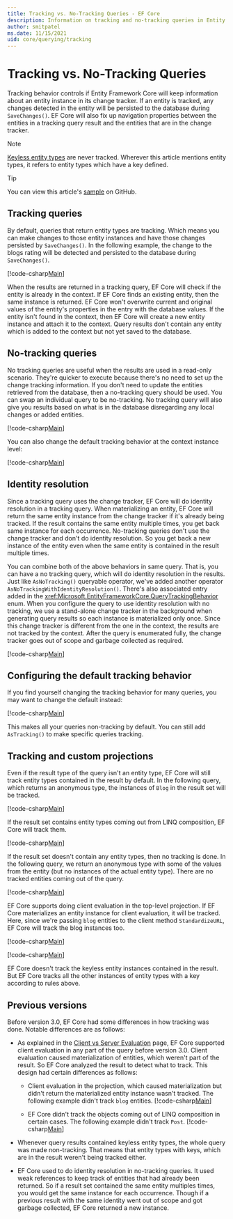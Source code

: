 ```yaml
---
title: Tracking vs. No-Tracking Queries - EF Core
description: Information on tracking and no-tracking queries in Entity Framework Core
author: smitpatel
ms.date: 11/15/2021
uid: core/querying/tracking
---
```

# Tracking vs. No-Tracking Queries

Tracking behavior controls if Entity Framework Core will keep information about an entity instance in its change tracker. If an entity is tracked, any changes detected in the entity will be persisted to the database during `SaveChanges()`. EF Core will also fix up navigation properties between the entities in a tracking query result and the entities that are in the change tracker.

> [!NOTE]
> [Keyless entity types](xref:core/modeling/keyless-entity-types) are never tracked. Wherever this article mentions entity types, it refers to entity types which have a key defined.

> [!TIP]
> You can view this article's [sample](https://github.com/dotnet/EntityFramework.Docs/tree/main/samples/core/Querying/Tracking) on GitHub.

## Tracking queries

By default, queries that return entity types are tracking. Which means you can make changes to those entity instances and have those changes persisted by `SaveChanges()`. In the following example, the change to the blogs rating will be detected and persisted to the database during `SaveChanges()`.

[!code-csharp[Main](../../../samples/core/Querying/Tracking/Program.cs#Tracking)]

When the results are returned in a tracking query, EF Core will check if the entity is already in the context. If EF Core finds an existing entity, then the same instance is returned. EF Core won't overwrite current and original values of the entity's properties in the entry with the database values. If the entity isn't found in the context, then EF Core will create a new entity instance and attach it to the context. Query results don't contain any entity which is added to the context but not yet saved to the database.

## No-tracking queries

No tracking queries are useful when the results are used in a read-only scenario. They're quicker to execute because there's no need to set up the change tracking information. If you don't need to update the entities retrieved from the database, then a no-tracking query should be used. You can swap an individual query to be no-tracking. No tracking query will also give you results based on what is in the database disregarding any local changes or added entities.

[!code-csharp[Main](../../../samples/core/Querying/Tracking/Program.cs#NoTracking)]

You can also change the default tracking behavior at the context instance level:

[!code-csharp[Main](../../../samples/core/Querying/Tracking/Program.cs#ContextDefaultTrackingBehavior)]

## Identity resolution

Since a tracking query uses the change tracker, EF Core will do identity resolution in a tracking query. When materializing an entity, EF Core will return the same entity instance from the change tracker if it's already being tracked. If the result contains the same entity multiple times, you get back same instance for each occurrence. No-tracking queries don't use the change tracker and don't do identity resolution. So you get back a new instance of the entity even when the same entity is contained in the result multiple times.

You can combine both of the above behaviors in same query. That is, you can have a no tracking query, which will do identity resolution in the results. Just like `AsNoTracking()` queryable operator, we've added another operator `AsNoTrackingWithIdentityResolution()`. There's also associated entry added in the <xref:Microsoft.EntityFrameworkCore.QueryTrackingBehavior> enum. When you configure the query to use identity resolution with no tracking, we use a stand-alone change tracker in the background when generating query results so each instance is materialized only once. Since this change tracker is different from the one in the context, the results are not tracked by the context. After the query is enumerated fully, the change tracker goes out of scope and garbage collected as required.

[!code-csharp[Main](../../../samples/core/Querying/Tracking/Program.cs#NoTrackingWithIdentityResolution)]

## Configuring the default tracking behavior

If you find yourself changing the tracking behavior for many queries, you may want to change the default instead:

[!code-csharp[Main](../../../samples/core/Querying/Tracking/NonTrackingBloggingContext.cs?name=OnConfiguring&highlight=5)]

This makes all your queries non-tracking by default. You can still add `AsTracking()` to make specific queries tracking.

## Tracking and custom projections

Even if the result type of the query isn't an entity type, EF Core will still track entity types contained in the result by default. In the following query, which returns an anonymous type, the instances of `Blog` in the result set will be tracked.

[!code-csharp[Main](../../../samples/core/Querying/Tracking/Program.cs#CustomProjection1)]

If the result set contains entity types coming out from LINQ composition, EF Core will track them.

[!code-csharp[Main](../../../samples/core/Querying/Tracking/Program.cs#CustomProjection2)]

If the result set doesn't contain any entity types, then no tracking is done. In the following query, we return an anonymous type with some of the values from the entity (but no instances of the actual entity type). There are no tracked entities coming out of the query.

[!code-csharp[Main](../../../samples/core/Querying/Tracking/Program.cs#CustomProjection3)]

 EF Core supports doing client evaluation in the top-level projection. If EF Core materializes an entity instance for client evaluation, it will be tracked. Here, since we're passing `blog` entities to the client method `StandardizeURL`, EF Core will track the blog instances too.

[!code-csharp[Main](../../../samples/core/Querying/Tracking/Program.cs#ClientProjection)]

[!code-csharp[Main](../../../samples/core/Querying/Tracking/Program.cs#ClientMethod)]

EF Core doesn't track the keyless entity instances contained in the result. But EF Core tracks all the other instances of entity types with a key according to rules above.

## Previous versions

Before version 3.0, EF Core had some differences in how tracking was done. Notable differences are as follows:

- As explained in the [Client vs Server Evaluation](xref:core/querying/client-eval) page, EF Core supported client evaluation in any part of the query before version 3.0. Client evaluation caused materialization of entities, which weren't part of the result. So EF Core analyzed the result to detect what to track. This design had certain differences as follows:
  - Client evaluation in the projection, which caused materialization but didn't return the materialized entity instance wasn't tracked. The following example didn't track `blog` entities.
    [!code-csharp[Main](../../../samples/core/Querying/Tracking/Program.cs#ClientProjection)]

  - EF Core didn't track the objects coming out of LINQ composition in certain cases. The following example didn't track `Post`.
    [!code-csharp[Main](../../../samples/core/Querying/Tracking/Program.cs#CustomProjection2)]

- Whenever query results contained keyless entity types, the whole query was made non-tracking. That means that entity types with keys, which are in the result weren't being tracked either.
- EF Core used to do identity resolution in no-tracking queries. It used weak references to keep track of entities that had already been returned. So if a result set contained the same entity multiples times, you would get the same instance for each occurrence. Though if a previous result with the same identity went out of scope and got garbage collected, EF Core returned a new instance.

